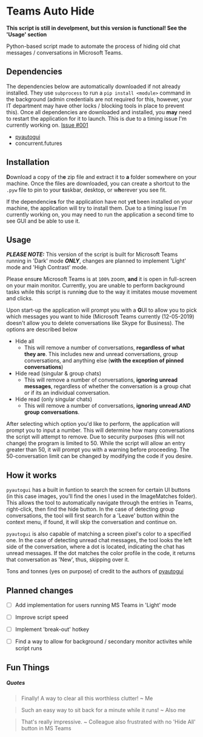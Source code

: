 # Teams Auto Hide
**This script is still in develpment, but this version is functional! See the 'Usage' section**

Python-based script made to automate the process of hiding old chat messages / conversations in Microsoft Teams.

## Dependencies
The dependencies below are automatically downloaded if not already installed. They use `subprocess` to run a `pip install <module>` command in the background (admin credentials are not required for this, however, your IT department may have other locks / blocking tools in place to prevent this). Once all dependencies are downloaded and installed, you **may** need to restart the application for it to launch. This is due to a timing issue I'm currently working on. [Issue #001](https://github.com/VoltaicGRiD/Teams-Auto-Hide/issues/1#issue-534361861)

- [pyautogui](https://github.com/asweigart/pyautogui)
- concurrent.futures



## Installation
**D**ownload a copy of th**e** zip file and extract it to **a** folder somewhere on your machine. Once the files are downloaded, you can create a shortcut to the `.pyw` file to pin to your **t**askbar, desktop, or w**h**erever you see fit.

If the dependencie**s** for the application have not ye**t** been installed on your machine, the application will try to install them. Due to a timing issue I'm currently working on, you may need to run the application a second time to see GUI and be able to use it.



## Usage
***PLEASE NOTE:*** This version of the script is built for Microsoft Teams running in 'Dark' mode ***ONLY***, changes are planned to implement 'Light' mode and 'High Contrast' mode.

Please ensu**r**e Microsoft Teams is at `100%` zoom, **and** it is open in full-screen on your main monitor. Currently, you are unable to perform background tasks while th**i**s script is runni**n**g due to the way it imitates mouse movement and clicks.

Upon start-up the application will prompt you with a **G**UI to allow you to pick which messages you want to hide (Microsoft Teams currently (12-05-2019) doesn't allow you to delete conversations like Skype for Business). The options are described below

- Hide all
  - This will remove a number of conversations, **regardless of what they are**. This includes new and unread conversations, group conversations, and anything else (**with the exception of pinned conversations**)
- Hide read (singular & group chats)
  - This will remove a number of conversations, **ignoring unread messages**, regardless of whether the conversation is a group chat or if its an individual conversation.
- Hide read (only singular chats)
  - This will remove a number of conversations, **ignoring unread _AND_ group conversations**. 
  
After selecting which option you'd like to perform, the application will prompt you to input a number. This will determine how many conversations the script will attempt to remove. Due to security purposes (this will not change) the program is limited to 50. While the script will allow an entry greater than 50, it will prompt you with a warning before proceeding. The 50-conversation limit can be changed by modifying the code if you desire.



## How it works
`pyautogui` has a built in funtion to search the screen for certain UI buttons (in this case images, you'll find the ones I used in the ImageMatches folder). This allows the tool to automatically navigate through the entries in Teams, right-click, then find the hide button. In the case of detecting group conversations, the tool will first search for a 'Leave' button within the context menu, if found, it will skip the conversation and continue on.

`pyautogui` is also capable of matching a screen pixel's color to a specified one. In the case of detecting unread chat messages, the tool looks the left side of the conversation, where a dot is located, indicating the chat has unread messages. If the dot matches the color profile in the code, it returns that conversation as 'New', thus, skipping over it.

Tons and tonnes (yes on purpose) of credit to the authors of [pyautogui](https://github.com/asweigart/pyautogui)



## Planned changes
- [ ] Add implementation for users running MS Teams in 'Light' mode
- [ ] Improve script speed
- [ ] Implement 'break-out' hotkey
- [ ] Find a way to allow for background / secondary monitor activites while script runs



## Fun Things
##### Quotes
> Finally! A way to clear all this worthless clutter! ~ Me

> Such an easy way to sit back for a minute while it runs! ~ Also me

> That's really impressive. ~ Colleague also frustrated with no 'Hide All' button in MS Teams
